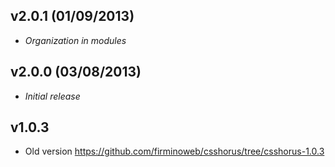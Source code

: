 ## v2.0.1 (01/09/2013)
- *Organization in modules*

## v2.0.0 (03/08/2013)
- *Initial release*

## v1.0.3
- Old version <https://github.com/firminoweb/csshorus/tree/csshorus-1.0.3>
